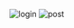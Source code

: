 ![login](https://user-images.githubusercontent.com/45856645/143836854-17b478f2-d44a-4400-955f-e4538d27a2a4.png)
![post](https://user-images.githubusercontent.com/45856645/143836857-0d3df85f-cb1a-4cb9-bd65-84f01b080003.png)
